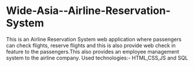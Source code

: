 # Wide-Asia--Airline-Reservation-System
This is an Airline Reservation System web application where passengers can check flights, reserve flights and this is also provide web check in feature to the passengers.This also provides an employee management system to the airline company.
Used technologies:- HTML,CSS,JS and SQL
